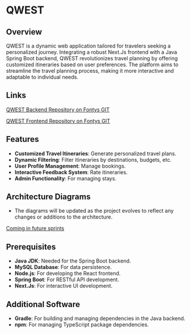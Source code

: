 # QWEST

## Overview

QWEST is a dynamic web application tailored for travelers seeking a personalized journey. Integrating a robust Next.Js frontend with a Java Spring Boot backend, QWEST revolutionizes travel planning by offering customized itineraries based on user preferences. The platform aims to streamline the travel planning process, making it more interactive and adaptable to individual needs.

## Links

[QWEST Backend Repository on Fontys GIT](https://git.fhict.nl/I499309/qwest-be)

[QWEST Frontend Repository on Fontys GIT](https://git.fhict.nl/I499309/qwest-fe)


## Features

- **Customized Travel Itineraries**: Generate personalized travel plans.
- **Dynamic Filtering**: Filter itineraries by destinations, budgets, etc.
- **User Profile Management**: Manage bookings.
- **Interactive Feedback System**: Rate itineraries.
- **Admin Functionality**: For managing stays.

## Architecture Diagrams

- The diagrams will be updated as the project evolves to reflect any changes or additions to the architecture.

[Coming in future sprints]()

## Prerequisites

- **Java JDK**: Needed for the Spring Boot backend.
- **MySQL Database**: For data persistence.
- **Node.js**: For developing the React frontend.
- **Spring Boot**: For RESTful API development.
- **Next.Js**: For interactive UI development.

## Additional Software

- **Gradle**: For building and managing dependencies in the Java backend.
- **npm**: For managing TypeScript package dependencies.